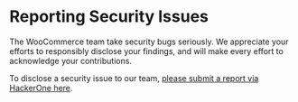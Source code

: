 # Reporting Security Issues

The WooCommerce team take security bugs seriously. We appreciate your efforts to responsibly disclose your findings, and will make every effort to acknowledge your contributions.

To disclose a security issue to our team, [please submit a report via HackerOne here](https://hackerone.com/automattic/).